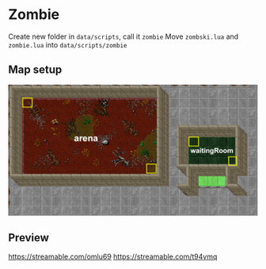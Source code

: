# Zombie

Create new folder in `data/scripts`, call it `zombie`
Move `zombski.lua` and `zombie.lua` into `data/scripts/zombie`

## Map setup
![setup 1](https://github.com/idontreallywolf/lua_scripts/blob/main/TFS_1_3/zombie/setup/1.png)

## Preview
https://streamable.com/omlu69
https://streamable.com/t94vmq
